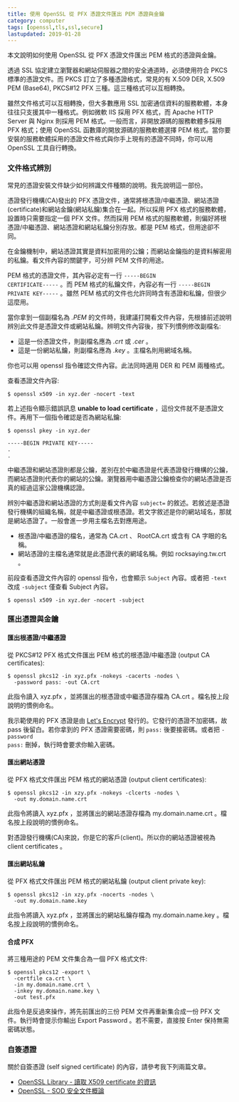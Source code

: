 ```yaml
---
title: 使用 OpenSSL 從 PFX 憑證文件匯出 PEM 憑證與金鑰
category: computer
tags: [openssl,tls,ssl,secure]
lastupdated: 2019-01-28
---
```


本文說明如何使用 OpenSSL 從 PFX 憑證文件匯出 PEM 格式的憑證與金鑰。

透過 SSL 協定建立瀏覽器和網站伺服器之間的安全通道時，必須使用符合 PKCS 標準的憑證文件。而 PKCS 訂立了多種憑證格式，常見的有 X.509 DER, X.509 PEM (Base64), PKCS#12 PFX 三種。這三種格式可以互相轉換。

雖然文件格式可以互相轉換，但大多數應用 SSL 加密通信資料的服務軟體，本身往往只支援其中一種格式。例如微軟 IIS 採用 PFX 格式，而 Apache HTTP Server 與 Nginx 則採用 PEM 格式。一般而言，非開放源碼的服務軟體多採用 PFX 格式；使用 OpenSSL 函數庫的開放源碼的服務軟體選擇 PEM 格式。當你要安裝的服務軟體採用的憑證文件格式與你手上現有的憑證不同時，你可以用 OpenSSL 工具自行轉換。

<!--more-->

### 文件格式辨別

常見的憑證安裝文件缺少如何辨識文件種類的說明。我先說明這一部份。

憑證發行機構(CA)發出的 PFX 憑證文件，通常將根憑證/中繼憑證、網站憑證(certificate)和網站金鑰(網站私鑰)集合在一起。所以採用 PFX 格式的服務軟體，設置時只需要指定一個 PFX 文件。然而採用 PEM 格式的服務軟體，則偏好將根憑證/中繼憑證、網站憑證和網站私鑰分別存放。都是 PEM 格式，但用途卻不同。

在金鑰機制中，網站憑證其實是資料加密用的公鑰；而網站金鑰指的是資料解密用的私鑰。看文件內容的關鍵字，可分辨 PEM 文件的用途。

PEM 格式的憑證文件，其內容必定有一行 <code>-----BEGIN CERTIFICATE-----</code> 。而 PEM 格式的私鑰文件，內容必有一行 <code>-----BEGIN PRIVATE KEY-----</code> 。雖然 PEM 格式的文件也允許同時含有憑證和私鑰，但很少這麼用。

當你拿到一個副檔名為 *.PEM* 的文件時，我建議打開看文件內容，先根據前述說明辨別此文件是憑證文件或網站私鑰。辨明文件內容後，按下列慣例修改副檔名:

- 這是一份憑證文件，則副檔名應為 *.crt* 或 *.cer* 。
- 這是一份網站私鑰，則副檔名應為 *.key* 。主檔名則用網域名稱。

你也可以用 openssl 指令確認文件內容。此法同時適用 DER 和 PEM 兩種格式。

查看憑證文件內容:

~~~term
$ openssl x509 -in xyz.der -nocert -text
~~~

若上述指令顯示錯誤訊息 <strong>unable to load certificate</strong> ，這份文件就不是憑證文件。再用下一個指令確認是否為網站私鑰:

~~~term
$ openssl pkey -in xyz.der

-----BEGIN PRIVATE KEY-----
.
.
~~~

中繼憑證和網站憑證則都是公鑰，差別在於中繼憑證是代表憑證發行機構的公鑰，而網站憑證則代表你的網站的公鑰。瀏覽器用中繼憑證公鑰檢查你的網站憑證是否真的經過這家公證機構認證。

辨別中繼憑證和網站憑證的方式則是看文件內容 <code>subject=</code> 的敘述。若敘述是憑證發行機構的組織名稱，就是中繼憑證或根憑證。若文字敘述是你的網站域名，那就是網站憑證了。一般會進一步用主檔名去對應用途。

- 根憑證/中繼憑證的檔名，通常為 CA.crt 、 RootCA.crt 或含有 CA 字眼的名稱。
- 網站憑證的主檔名通常就是此憑證代表的網域名稱。例如 rocksaying.tw.crt 。

前段查看憑證文件內容的 openssl 指令，也會顯示 <code>Subject</code> 內容。或者把 <code>-text</code> 改成 <code>-subject</code> 僅查看 Subject 內容。

~~~term
$ openssl x509 -in xyz.der -nocert -subject
~~~

### 匯出憑證與金鑰

#### 匯出根憑證/中繼憑證

從 PKCS#12 PFX 格式文件匯出 PEM 格式的根憑證/中繼憑證 (output CA certificates):

~~~term
$ openssl pkcs12 -in xyz.pfx -nokeys -cacerts -nodes \
  -password pass: -out CA.crt

~~~

此指令讀入 xyz.pfx ，並將匯出的根憑證或中繼憑證存檔為 CA.crt 。檔名按上段說明的慣例命名。

我示範使用的 PFX 憑證是由 [Let's Encrypt](https://letsencrypt.org/) 發行的。它發行的憑證不加密碼，故 pass 後留白。若你拿到的 PFX 憑證需要密碼，則 <code>pass:</code> 後要接密碼。或者把 <code>-password pass:</code> 刪掉，執行時會要求你輸入密碼。

#### 匯出網站憑證

從 PFX 格式文件匯出 PEM 格式的網站憑證 (output client certificates):

~~~term
$ openssl pkcs12 -in xzy.pfx -nokeys -clcerts -nodes \
  -out my.domain.name.crt

~~~

此指令將讀入 xyz.pfx ，並將匯出的網站憑證存檔為 my.domain.name.crt 。檔名按上段說明的慣例命名。

對憑證發行機構(CA)來說，你是它的客戶(client)。所以你的網站憑證被視為 client certificates 。

#### 匯出網站私鑰

從 PFX 格式文件匯出 PEM 格式的網站私鑰 (output client private key):

~~~term
$ openssl pkcs12 -in xzy.pfx -nocerts -nodes \
  -out my.domain.name.key

~~~

此指令將讀入 xyz.pfx ，並將匯出的網站私鑰存檔為 my.domain.name.key 。檔名按上段說明的慣例命名。

#### 合成 PFX

將三種用途的 PEM 文件集合為一個 PFX 格式文件:

~~~term
$ openssl pkcs12 -export \
  -certfile ca.crt \
  -in my.domain.name.crt \
  -inkey my.domain.name.key \
  -out test.pfx

~~~

此指令是反過來操作，將先前匯出的三份 PEM 文件再重新集合成一份 PFX 文件。執行時會提示你輸出 Export Password 。若不需要，直接按 Enter 保持無需密碼狀態。

### 自簽憑證

關於自簽憑證 (self signed certificate) 的內容，請參考我下列兩篇文章。

* [OpenSSL Library - 讀取 X509 certificate 的資訊](http://rocksaying.tw/archives/16158079.html)
* [OpenSSL - SOD 安全文件概論](http://rocksaying.tw/archives/17362107.html)

